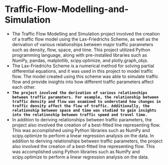 # Traffic-Flow-Modelling-and-Simulation

- The Traffic Flow Modelling and Simulation project involved the creation of a traffic flow model using the Lax-Friedrichs Scheme, as well as the derivation of various relationships between major traffic parameters such as density, flow, space, and time. This project utilized Python programming language, along with pre-installed libraries such as NumPy, pandas, matplotlib, scipy.optimize, and plotly.graph_objs.
- The Lax-Friedrichs Scheme is a numerical method for solving partial differential equations, and it was used in this project to model traffic flow. The model created using this scheme was able to simulate traffic flow and provide insights into how different traffic parameters affect each other.
- **`The project involved the derivation of various relationships between traffic parameters. For example, the relationship between traffic density and flow was examined to understand how changes in traffic density affect the flow of traffic. Additionally, the relationship between space and time was studied to gain insights into the relationship between traffic speed and travel time.`**
- In addition to deriving relationships between traffic parameters, the project also involved the creation of a best-fitted line representing flow. This was accomplished using Python libraries such as NumPy and scipy.optimize to perform a linear regression analysis on the data.
In addition to deriving relationships between traffic parameters, the project also involved the creation of a best-fitted line representing flow. This was accomplished using Python libraries such as NumPy and scipy.optimize to perform a linear regression analysis on the data.
